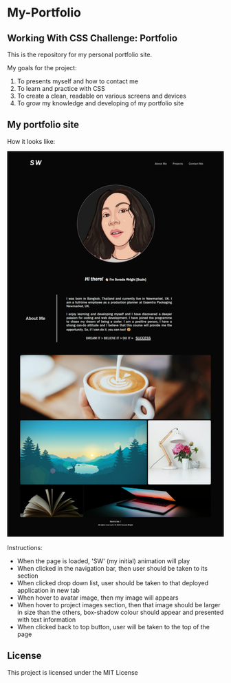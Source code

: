 # My-Portfolio
## Working With CSS Challenge: Portfolio

This is the repository for my personal portfolio site.

My goals for the project:
1. To presents myself and how to contact me
2. To learn and practice with CSS
3. To create a clean, readable on various screens and devices  
4. To grow my knowledge and developing of my portfolio site

## My portfolio site

How it looks like:

![My portfolio site](/images/myPorfolio-webCapture.png)

Instructions:

* When the page is loaded, 'SW' (my initial) animation will play
* When clicked in the navigation bar, then user should be taken to its section
* When clicked drop down list, user should be taken to that deployed application in new tab
* When hover to avatar image, then my image will appears
* When hover to project images section, then that image should be larger in size than the others, box-shadow colour should appear and presented with text information   
* When clicked back to top button, user will be taken to the top of the page

## License

This project is licensed under the MIT License